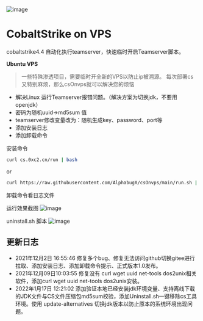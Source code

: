 ![image](https://user-images.githubusercontent.com/27001865/150347697-4dcd401f-c664-43e1-a388-cc8055d34343.png)
# CobaltStrike on VPS
cobaltstrike4.4 自动化执行teamserver，快速临时开启Teamserver脚本。

**Ubuntu VPS**

> 一些特殊渗透项目，需要临时开全新的VPS以防止ip被溯源。
> 每次部署cs又特别麻烦，那么csOnvps就可以解决您的烦恼


- 解决Linux 运行Teamserver报错问题。（解决方案为切换jdk，不要用openjdk）
- 密码为随机uuid->md5sum 值
- teamserver修改变量改为：随机生成key、password、port等
- 添加安装日志
- 添加卸载命令

安装命令
```bash
curl cs.0xc2.cn/run | bash
```

or

```bash
curl https://raw.githubusercontent.com/AlphabugX/csOnvps/main/run.sh | bash
```

卸载命令看日志文件

运行效果截图
![image](https://user-images.githubusercontent.com/27001865/144389565-1b339d03-f397-4420-86b5-0c22bf3ef913.png)

uninstall.sh 脚本
![image](https://user-images.githubusercontent.com/27001865/149707850-1e70ab81-1bcb-4ac8-a272-765116a6f514.png)


## 更新日志
- 2021年12月2日 16:55:46 修复多个bug、修复无法访问github切换gitee进行拉取、添加安装日志、添加卸载命令提示、正式版本1.0发布。
- 2021年12月09日10:03:55 修复没有 curl wget uuid net-tools dos2unix相关软件，添加curl wget uuid net-tools dos2unix安装。
- 2022年1月17日 12:21:02 添加验证本地已经安装jdk环境变量、支持离线下载的JDK文件与CS文件压缩包md5sum校验，添加Uninstall.sh一键移除cs工具环境。使用 update-alternatives 切换jdk版本以防止原本的系统环境出现问题。

